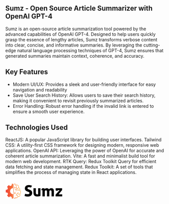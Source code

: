 ## Sumz - Open Source Article Summarizer with OpenAI GPT-4
Sumz is an open-source article summarization tool powered by the advanced capabilities of OpenAI GPT-4. Designed to help users quickly grasp the essence of lengthy articles, Sumz transforms verbose content into clear, concise, and informative summaries. By leveraging the cutting-edge natural language processing techniques of GPT-4, Sumz ensures that generated summaries maintain context, coherence, and accuracy.

## Key Features
- Modern UI/UX: Provides a sleek and user-friendly interface for easy navigation and readability
- Save User Search History: Allows users to save their search history, making it convenient to revisit previously summarized articles.
- Error Handling: Robust error handling if the invalid link is entered to ensure a smooth user experience.

## Technologies Used
ReactJS: A popular JavaScript library for building user interfaces.
Tailwind CSS: A utility-first CSS framework for designing modern, responsive web applications.
OpenAI API: Leveraging the power of OpenAI for accurate and coherent article summarization.
Vite: A fast and minimalist build tool for modern web development.
RTK Query: Redux Toolkit Query for efficient data fetching and state management.
Redux Toolkit: A set of tools that simplifies the process of managing state in React applications.

![Image Alt Text](src/assets/logo.svg)


